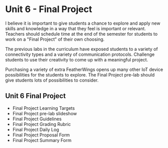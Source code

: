 # Unit 6 - Final Project

I believe it is important to give students a chance to explore and apply new skills and knowledge
in a way that they feel is important or relevant.  Teachers should schedule time at the end of the
semester for students to work on a "Final Project" of their own choosing.

The previous labs in the curriculum have exposed students to a variety of connectivity types
and a variety of communication protocols.  Challenge students to use their creativity to come
up with a meaningful project.

Purchasing a variety of extra FeatherWings opens up many other IoT device possibilities for
the students to explore.  The Final Project pre-lab should give students lots of possibilities
to consider.

## Unit 6 Final Project

* Final Project Learning Targets
* Final Project pre-lab slideshow
* Final Project Guidelines
* Final Project Grading Rubric
* Final Project Daily Log
* Final Project Proposal Form
* Final Project Summary Form

